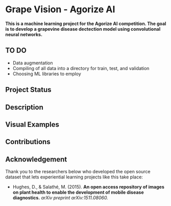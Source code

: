 # Grape Vision - Agorize AI
**This is a machine learning project for the Agorize AI competition. The goal is to develop a grapevine disease dectection model using convolutional neural networks.**

## TO DO
- Data augmentation
- Compiling of all data into a directory for train, test, and validation
- Choosing ML libraries to employ

## Project Status

## Description

## Visual Examples

## Contributions

## Acknowledgement
Thank you to the researchers below who developed the open source dataset that lets experiential learning projects like this take place:
- Hughes, D., & Salathé, M. (2015). **An open access repository of images on plant health to enable the development of mobile disease diagnostics.** *arXiv preprint arXiv:1511.08060.*


